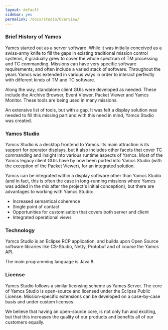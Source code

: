 ```yaml
---
layout: default
sidebar: yes
permalink: /docs/studio/Overview/
---
```


### Brief History of Yamcs
Yamcs started out as a server software. While it was initially conceived as a swiss-army knife to fill the gaps in existing traditional mission control systems, it gradually grew to cover the whole spectrum of TM processing and TC commanding. Missions can have very specific software requirements, and often include a varied stack of software. Throughout the years Yamcs was extended in various ways in order to interact perfectly with different kinds of TM and TC software.

Along the way, standalone client GUIs were developed as needed. These include the Archive Browser, Event Viewer, Packet Viewer and Yamcs Monitor. These tools are being used in many missions.

An extensive list of tools, but with a gap. It was felt a display solution was needed to fill this missing part and with this need in mind, Yamcs Studio was created.

### Yamcs Studio
Yamcs Studio is a desktop frontend to Yamcs. Its main attraction is its support for operator displays, but it also includes other facets that cover TC commanding and insight into various runtime aspects of Yamcs. Most of the Yamcs legacy client GUIs have by now been ported into Yamcs Studio (with the exception of the Packet Viewer), for an integrated solution.

Yamcs can be integrated within a display software other than Yamcs Studio (and in fact, this is often the case in long-running missions where Yamcs was added in the mix after the project's initial conception), but there are advantages to working with Yamcs Studio:

* Increased semantical coherence
* Single point of contact
* Opportunities for customisation that covers both server and client
* Integrated operational views

### Technology
Yamcs Studio is an Eclipse RCP application, and builds upon Open Source software libraries like CS-Studio, Netty, Protobuf and of course the Yamcs API.

The main programming language is Java 8.

### License
Yamcs Studio follows a similar licensing scheme as Yamcs Server. The core of Yamcs Studio is open-source and licensed under the Eclipse Public License. Mission-specific extensions can be developed on a case-by-case basis and under custom licenses.

We believe that having an open-source core, is not only fun and exciting, but that this increases the quality of our products and benefits all of our customers equally.
